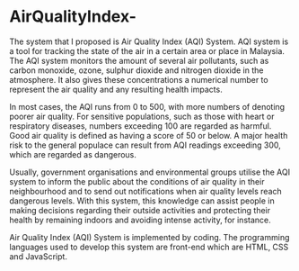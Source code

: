 # AirQualityIndex-

The system that I proposed is Air Quality Index (AQI) System. AQI system is a tool for tracking the state of the air in a certain area or place in Malaysia. The AQI system monitors the amount of several air pollutants, such as carbon monoxide, ozone, sulphur dioxide and nitrogen dioxide in the atmosphere. It also gives these concentrations a numerical number to represent the air quality and any resulting health impacts. 
 
In most cases, the AQI runs from 0 to 500, with more numbers of denoting poorer air quality. For sensitive populations, such as those with heart or respiratory diseases, numbers exceeding 100 are regarded as harmful. Good air quality is defined as having a score of 50 or below. A major health risk to the general populace can result from AQI readings exceeding 300, which are regarded as dangerous. 
 
Usually, government organisations and environmental groups utilise the AQI system to inform the public about the conditions of air quality in their neighbourhood and to send out notifications when air quality levels reach dangerous levels. With this system, this knowledge can assist people in making decisions regarding their outside activities and protecting their health by remaining indoors and avoiding intense activity, for instance. 
 
Air Quality Index (AQI) System is implemented by coding. The programming languages used to develop this system are front-end which are HTML, CSS and JavaScript. 
